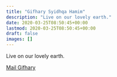 ```yaml
---
title: "Gifhary Syidhqa Hamim"
description: "Live on our lovely earth."
date: 2020-03-25T08:50:45+00:00
lastmod: 2020-03-25T08:50:45+00:00
draft: false
images: []
---
```


Live on our lovely earth.

[Mail Gifhary](mailto:gifhary.hamim@mncgroup.com)
